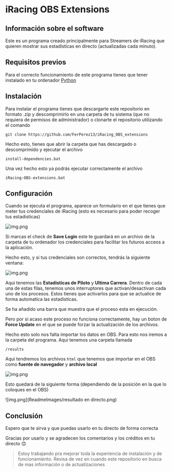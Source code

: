﻿# iRacing OBS Extensions

## Información sobre el software
Este es un programa creado principalmente para Streamers de iRacing que quieren mostrar sus estadísticas en directo (actualizadas cada minuto).

## Requisitos previos

Para el correcto funcionamiento de este programa tienes que tener instalado en tu ordenador [Python](https://www.python.org/ftp/python/3.12.4/python-3.12.4-amd64.exe)

## Instalación
Para instalar el programa tienes que descargarte este repositorio en formato .zip y descomprimirlo en una carpeta de tu sistema (que no requiera de permisos de administrador) o clonarte el repositorio utilizando el comando 

    git clone https://github.com/FerPerez13/iRacing_OBS_extensions

Hecho esto, tienes que abrir la carpeta que has descargado o descomprimido y ejecutar el archivo

    install-dependencies.bat

Una vez hecho esto ya podrás ejecutar correctamente el archivo 

    iRacing-OBS-extensions.bat

## Configuración

Cuando se ejecuta el programa, aparece un formulario en el que tienes que meter tus credenciales de iRacing (esto es necesario para poder recoger tus estadisticas)

![img.png](ReadmeImages/Login.png)

Si marcas el check de **Save Login** este te guardará en un archivo de la carpeta de tu ordenador los credenciales para facilitar los futuros acceos a la aplicación.

Hecho esto, y si tus credenciales son correctos, tendrás la siguiente ventana: 

![img.png](ReadmeImages/Process.png)

Aqui tenemos las **Estadisticas de Piloto** y **Ultima Carrera**. Dentro de cada una de estas filas, tenemos unos interruptores que activan/desactivan cada uno de los procesos.
Estos tienes que activarlos para que se actualice de forma automatica las estadisticas. 

Se ha añadido una barra que muestra que el proceso esta en ejecución. 

Pero por si acaso este proceso no funciona correctamente, hay un boton de **Force Update** en el que se puede forzar la actualización de los archivos.

Hecho esto solo nos falta importar los datos en OBS. Para esto nos iremos a la carpeta del programa. Aqui tenemos una carpeta llamada

    /results

Aqui tendremos los archivos ``html`` que tenemos que importar en el OBS como **fuente de navegador** y **archivo local**

![img.png](ReadmeImages/folder.png)

Esto quedará de la siguiente forma (dependiendo de la posición en la que lo coloques en el OBS)

![img.png](ReadmeImages/resultado en directo.png)

## Conclusión

Espero que te sirva y que puedas usarlo en tu directo de forma correcta

Gracias por usarlo y se agradecen los comentarios y los créditos en tu directo 😊

> Estoy trabajando pra mejorar toda la experiencia de instalación y de funcionamiento. Revisa de vez en cuando este repositorio en busca de mas información o de actualizaciones